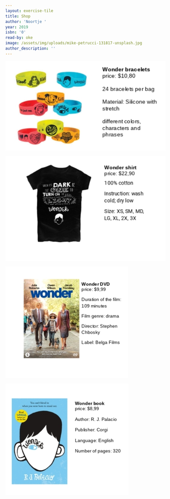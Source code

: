 ```yaml
---
layout: exercise-tile
title: Shop
author: 'Noortje '
year: 2019
isbn: '0'
read-by: oke
image: /assets/img/uploads/mike-petrucci-131817-unsplash.jpg
author_description: ''
---
```

![](/assets/img/uploads/img-1560343871629.png)

![](/assets/img/uploads/img-1560343985614.png)

![](/assets/img/uploads/img-1560344074446.png)

![](/assets/img/uploads/img-1560344166349.png)
